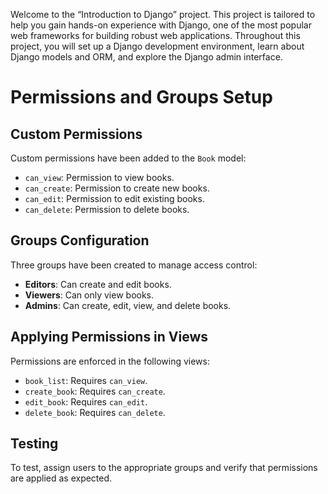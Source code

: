 Welcome to the “Introduction to Django” project. This project is tailored to help you gain hands-on experience with Django, one of the most popular web frameworks for building robust web applications. Throughout this project, you will set up a Django development environment, learn about Django models and ORM, and explore the Django admin interface.


# Permissions and Groups Setup

## Custom Permissions
Custom permissions have been added to the `Book` model:
- `can_view`: Permission to view books.
- `can_create`: Permission to create new books.
- `can_edit`: Permission to edit existing books.
- `can_delete`: Permission to delete books.

## Groups Configuration
Three groups have been created to manage access control:
- **Editors**: Can create and edit books.
- **Viewers**: Can only view books.
- **Admins**: Can create, edit, view, and delete books.

## Applying Permissions in Views
Permissions are enforced in the following views:
- `book_list`: Requires `can_view`.
- `create_book`: Requires `can_create`.
- `edit_book`: Requires `can_edit`.
- `delete_book`: Requires `can_delete`.

## Testing
To test, assign users to the appropriate groups and verify that permissions are applied as expected.
